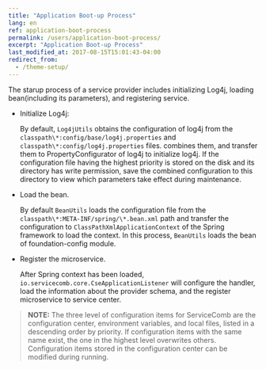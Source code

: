 ```yaml
---
title: "Application Boot-up Process"
lang: en
ref: application-boot-process
permalink: /users/application-boot-process/
excerpt: "Application Boot-up Process"
last_modified_at: 2017-08-15T15:01:43-04:00
redirect_from:
  - /theme-setup/
---
```


The starup process of a service provider includes initializing Log4j, loading bean(including its parameters), and registering service.

* Initialize Log4j:

   By default, `Log4jUtils` obtains the configuration of log4j from the `classpath\*:config/base/log4j.properties` and `classpath\*:config/log4j.properties` files. combines them, and transfer them to PropertyConfigurator of log4j to initialize log4j. If the configuration file having the highest priority is stored on the disk and its directory has write permission, save the combined configuration to this directory to view which parameters take effect during maintenance.

* Load the bean.

   By default `BeanUtils`  loads the configuration file from the `classpath\*:META-INF/spring/\*.bean.xml` path and transfer the configuration to `ClassPathXmlApplicationContext` of the Spring framework to load the context. In this process, ```BeanUtils``` loads the bean of foundation-config module.

* Register the microservice.

   After Spring context has been loaded, `io.servicecomb.core.CseApplicationListener` will configure the handler, load the information about the provider schema, and the register microservice to service center.

> **NOTE:**
> The three level of configuration items for ServiceComb are the configuration center, environment variables, and local files, listed in a descending order by priority. If configuration items with the same name exist, the one in the highest level overwrites others. Configuration items stored in the configuration center can be modified during running.
